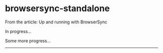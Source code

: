 # browsersync-standalone
From the article: Up and running with BrowserSync

In progress...

Some more progress...

---------------------------------